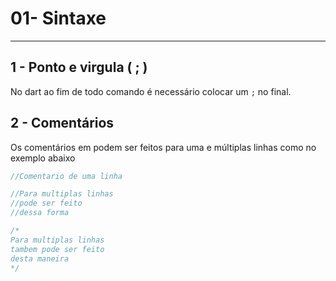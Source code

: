 # 01- Sintaxe
---

## 1 - Ponto e virgula ( ; )

No dart ao fim de todo comando é necessário colocar um `;` no final.

## 2 - Comentários

Os comentários em podem ser feitos para uma e múltiplas linhas como no exemplo abaixo

```dart
//Comentario de uma linha

//Para multiplas linhas
//pode ser feito
//dessa forma

/*
Para multiplas linhas 
tambem pode ser feito
desta maneira
*/
```